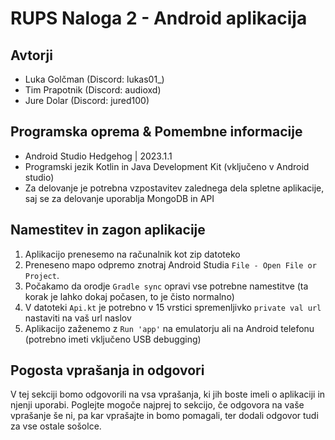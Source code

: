 # RUPS Naloga 2 - Android aplikacija

## Avtorji
- Luka Golčman (Discord: lukas01_)
- Tim Prapotnik (Discord: audioxd)
- Jure Dolar (Discord: jured100)

## Programska oprema & Pomembne informacije
- Android Studio Hedgehog | 2023.1.1
- Programski jezik Kotlin in Java Development Kit (vključeno v Android studio)
- Za delovanje je potrebna vzpostavitev zalednega dela spletne aplikacije, saj se za delovanje uporablja MongoDB in API

## Namestitev in zagon aplikacije
1. Aplikacijo prenesemo na računalnik kot zip datoteko
2. Preneseno mapo odpremo znotraj Android Studia `File - Open File or Project`.
3. Počakamo da orodje `Gradle sync` opravi vse potrebne namestitve (ta korak je lahko dokaj počasen, to je čisto normalno)
4. V datoteki `Api.kt` je potrebno v 15 vrstici spremenljivko `private val url` nastaviti na vaš url naslov
5. Aplikacijo zaženemo z `Run 'app'` na emulatorju ali na Android telefonu (potrebno imeti vključeno USB debugging)

## Pogosta vprašanja in odgovori
V tej sekciji bomo odgovorili na vsa vprašanja, ki jih boste imeli o aplikaciji in njenji uporabi. Poglejte mogoče najprej to sekcijo, če odgovora na vaše vprašanje še ni, pa kar vprašajte in bomo pomagali, ter dodali odgovor tudi za vse ostale sošolce.
